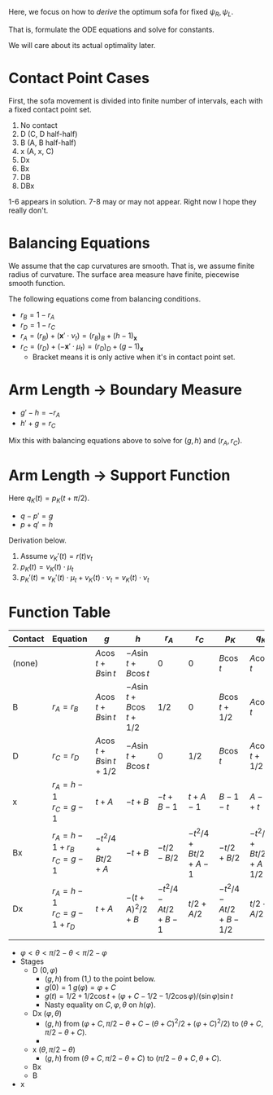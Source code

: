 Here, we focus on how to _derive_ the optimum sofa for fixed $\psi_R, \psi_L$.

That is, formulate the ODE equations and solve for constants.

We will care about its actual optimality later.

# Contact Point Cases

First, the sofa movement is divided into finite number of intervals, each with a fixed contact point set.

1. No contact
2. D (C, D half-half)
3. B (A, B half-half)
4. x (A, x, C)
5. Dx
6. Bx
7. DB
8. DBx

1-6 appears in solution. 7-8 may or may not appear. Right now I hope they really don't.

# Balancing Equations

We assume that the cap curvatures are smooth. That is, we assume finite radius of curvature. The surface area measure have finite, piecewise smooth function.

The following equations come from balancing conditions.

 - $r_B = 1 - r_A$
 - $r_D = 1 - r_C$
 - $r_A = (r_B) + (\mathbf{x}' \cdot \nu_t) = (r_B)_B + (h - 1)_\mathbf{x}$
 - $r_C = (r_D) + (-\mathbf{x}' \cdot \mu_t) = (r_D)_D + (g - 1)_\mathbf{x}$
	- Bracket means it is only active when it's in contact point set.

# Arm Length -> Boundary Measure

- $g' - h = - r_A$
- $h' + g = r_C$

Mix this with balancing equations above to solve for $(g, h)$ and $(r_A, r_C)$.

# Arm Length -> Support Function

Here $q_K(t) = p_K(t + \pi/2)$.

- $q - p' = g$
- $p + q' = h$

Derivation below.

1. Assume $v_K'(t) = r(t) \nu_t$
2. $p_K(t) = v_K(t) \cdot \mu_t$
3. $p_K'(t) = v_K'(t) \cdot \mu_t + v_K(t) \cdot \nu_t = v_K(t) \cdot \nu_t$

# Function Table

| Contact | Equation                             | $g$                         | $h$                           | $r_A$                     | $r_C$             | $p_K$               | $q_K$                 |
| ------- | ------------------------------------ | --------------------------- | ----------------------------- | ------------------------- | ----------------- | ------------------- | --------------------- |
| (none)  |                                      | $A \cos t + B \sin t$       | $- A \sin t + B \cos t$       | 0                         | 0                 | $B \cos t$          | $A \cos t$            |
| B       | $r_A = r_B$                          | $A \cos t + B \sin t$       | $- A \sin t + B \cos t + 1/2$ | 1/2                       | 0                 | $B \cos t + 1/2$    | $A \cos t$            |
| D       | $r_C = r_D$                          | $A \cos t + B \sin t + 1/2$ | $- A \sin t + B \cos t$       | 0                         | 1/2               | $B \cos t$          | $A \cos t + 1/2$      |
| x       | $r_A = h-1$<br>$r_C = g - 1$         | $t + A$                     | $- t + B$                     | $-t + B - 1$              | $t + A - 1$       | $B - 1 - t$         | $A - 1 + t$           |
| Bx      | $r_A = h - 1 + r_B$<br>$r_C = g - 1$ | $-t^2/4+Bt/2+A$             | $- t + B$                     | $-t/2 - B/2$              | $-t^2/4+Bt/2+A-1$ | $-t/2 + B/2$        | $-t^2/4+Bt/2+A - 1/2$ |
| Dx      | $r_A = h - 1$<br>$r_C = g - 1 + r_D$ | $t + A$                     | $-(t + A)^2/2 + B$<br>        | $-t^2/4 - At / 2 + B - 1$ | $t/2 + A/2$       | $-t^2/4-At/2+B-1/2$ | $t/2+A/2$             |
|         |                                      |                             |                               |                           |                   |                     |                       |

- $\varphi < \theta < \pi/2 - \theta < \pi/2 - \varphi$
- Stages
	- D $(0, \varphi)$
		- $(g, h)$ from $(1, )$ to the point below.
		- $g(0)=1$ $g(\varphi) = \varphi + C$
		- $g(t) = 1/2 + 1/2 \cos t + \left( \varphi + C - 1/2 - 1/2 \cos \varphi \right)/(\sin \varphi) \sin t$
		- Nasty equality on $C, \varphi, \theta$ on $h(\varphi)$.
	- Dx $(\varphi, \theta)$
		- $(g, h)$ from $(\varphi + C, \pi/2 - \theta + C - (\theta+C)^2/2 + (\varphi+C)^2/2)$ to $(\theta + C, \pi/2 - \theta + C)$.
		- 
	- x $(\theta, \pi/2 - \theta)$
		- $(g, h)$ from $(\theta + C, \pi/2 - \theta + C)$ to $(\pi/2 - \theta + C, \theta + C)$.
	- Bx
	- B
- x 